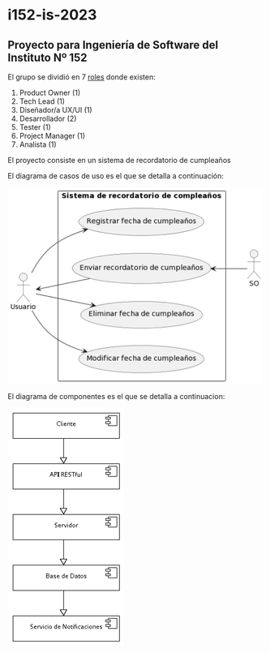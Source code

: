# i152-is-2023

## Proyecto para Ingeniería de Software del Instituto Nº 152

El grupo se dividió en 7 [roles](documentos/roles.txt) donde existen:
1. Product Owner (1)
2. Tech Lead (1)
3. Diseñador/a UX/UI (1)
4. Desarrollador (2)
5. Tester (1)
6. Project Manager (1)
7. Analista (1)

El proyecto consiste en un sistema de recordatorio de cumpleaños

El diagrama de casos de uso es el que se detalla a continuación:

![Diagrama](documentos/diagrama.png)

El diagrama de componentes es el que se detalla a continuacion:

![Diagrama](documentos/diagramaComponentes.png)
